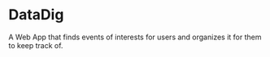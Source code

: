 # DataDig
A Web App that finds events of interests for users and organizes it for them to keep track of.
